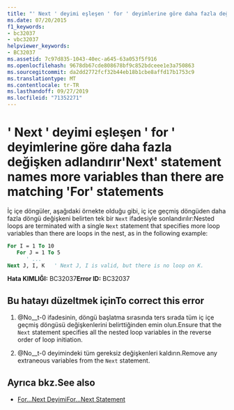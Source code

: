 ```yaml
---
title: "' Next ' deyimi eşleşen ' for ' deyimlerine göre daha fazla değişken adlandırır"
ms.date: 07/20/2015
f1_keywords:
- bc32037
- vbc32037
helpviewer_keywords:
- BC32037
ms.assetid: 7c97d835-1043-40ec-a645-63a053f5f916
ms.openlocfilehash: 9678db67cde808678bf9c852bdceee1e3a750863
ms.sourcegitcommit: da2dd2772fcf32b44eb18b1cbe8affd17b1753c9
ms.translationtype: MT
ms.contentlocale: tr-TR
ms.lasthandoff: 09/27/2019
ms.locfileid: "71352271"
---
```

# <a name="next-statement-names-more-variables-than-there-are-matching-for-statements"></a><span data-ttu-id="d3837-102">' Next ' deyimi eşleşen ' for ' deyimlerine göre daha fazla değişken adlandırır</span><span class="sxs-lookup"><span data-stu-id="d3837-102">'Next' statement names more variables than there are matching 'For' statements</span></span>
<span data-ttu-id="d3837-103">İç içe döngüler, aşağıdaki örnekte olduğu gibi, iç içe geçmiş döngüden daha fazla döngü değişkeni belirten tek bir `Next` ifadesiyle sonlandırılır:</span><span class="sxs-lookup"><span data-stu-id="d3837-103">Nested loops are terminated with a single `Next` statement that specifies more loop variables than there are loops in the nest, as in the following example:</span></span>  
  
```vb  
For I = 1 To 10  
   For J = 1 To 5  
      ' ...  
Next J, I, K   ' Next J, I is valid, but there is no loop on K.  
```  
  
 <span data-ttu-id="d3837-104">**Hata KIMLIĞI:** BC32037</span><span class="sxs-lookup"><span data-stu-id="d3837-104">**Error ID:** BC32037</span></span>  
  
## <a name="to-correct-this-error"></a><span data-ttu-id="d3837-105">Bu hatayı düzeltmek için</span><span class="sxs-lookup"><span data-stu-id="d3837-105">To correct this error</span></span>  
  
1. <span data-ttu-id="d3837-106">@No__t-0 ifadesinin, döngü başlatma sırasında ters sırada tüm iç içe geçmiş döngüsü değişkenlerini belirttiğinden emin olun.</span><span class="sxs-lookup"><span data-stu-id="d3837-106">Ensure that the `Next` statement specifies all the nested loop variables in the reverse order of loop initiation.</span></span>  
  
2. <span data-ttu-id="d3837-107">@No__t-0 deyimindeki tüm gereksiz değişkenleri kaldırın.</span><span class="sxs-lookup"><span data-stu-id="d3837-107">Remove any extraneous variables from the `Next` statement.</span></span>  
  
## <a name="see-also"></a><span data-ttu-id="d3837-108">Ayrıca bkz.</span><span class="sxs-lookup"><span data-stu-id="d3837-108">See also</span></span>

- [<span data-ttu-id="d3837-109">For...Next Deyimi</span><span class="sxs-lookup"><span data-stu-id="d3837-109">For...Next Statement</span></span>](../../visual-basic/language-reference/statements/for-next-statement.md)
